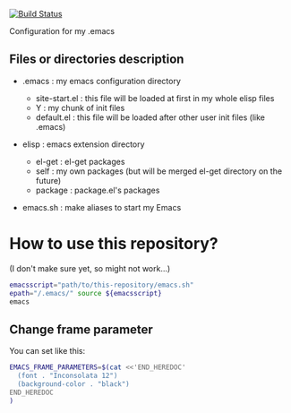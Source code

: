 [![Build Status](https://travis-ci.org/yuutayamada/emacs.d.png?branch=master)](https://travis-ci.org/yuutayamada/emacs.d)

Configuration for my .emacs

## Files or directories description
- .emacs   : my emacs configuration directory
  - site-start.el : this file will be loaded at first in my whole elisp files
  - Y : my chunk of init files
  - default.el : this file will be loaded after other user init files
    (like .emacs)
- elisp : emacs extension directory
  - el-get : el-get packages
  - self : my own packages (but will be merged el-get directory on the future)
  - package : package.el's packages

- emacs.sh : make aliases to start my Emacs

# How to use this repository?
(I don't make sure yet, so might not work...)

```sh
emacsscript="path/to/this-repository/emacs.sh"
epath="/.emacs/" source ${emacsscript}
emacs
```

## Change frame parameter
You can set like this:
```sh
EMACS_FRAME_PARAMETERS=$(cat <<'END_HEREDOC'
  (font . "Inconsolata 12")
  (background-color . "black")
END_HEREDOC
)
```

